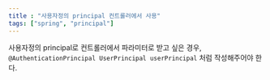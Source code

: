 ```yaml
---
title : "사용자정의 principal 컨트롤러에서 사용"
tags: ["spring", "principal"]
---
```

사용자정의 principal로 컨트롤러에서 파라미터로 받고 싶은 경우, 
`@AuthenticationPrincipal UserPrincipal userPrincipal` 처럼 작성해주어야 한다. 
<!--stackedit_data:
eyJoaXN0b3J5IjpbODAwNjYwNDU3XX0=
-->
